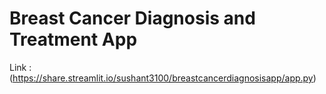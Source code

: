 # Breast Cancer Diagnosis and Treatment App
Link : (https://share.streamlit.io/sushant3100/breastcancerdiagnosisapp/app.py)
